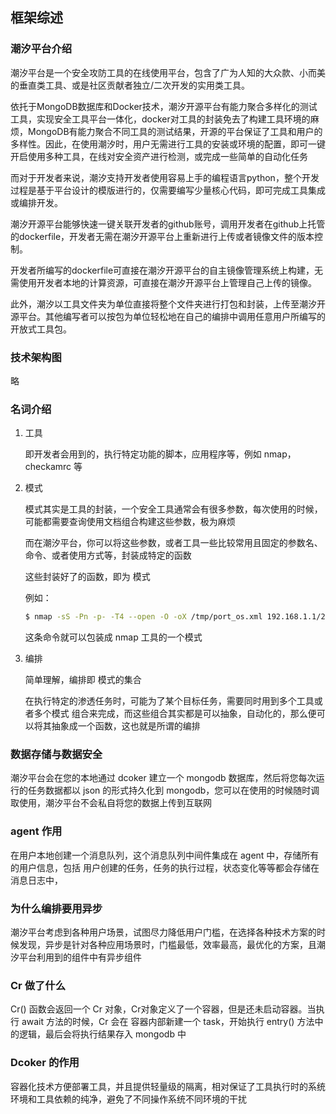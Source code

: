 ## 框架综述

### 潮汐平台介绍

潮汐平台是一个安全攻防工具的在线使用平台，包含了广为人知的大众款、小而美的垂直类工具、或是社区贡献者独立/二次开发的实用类工具。

依托于MongoDB数据库和Docker技术，潮汐开源平台有能力聚合多样化的测试工具，实现安全工具平台一体化，docker对工具的封装免去了构建工具环境的麻烦，MongoDB有能力聚合不同工具的测试结果，开源的平台保证了工具和用户的多样性。因此，在使用潮汐时，用户无需进行工具的安装或环境的配置，即可一键开启使用多种工具，在线对安全资产进行检测，或完成一些简单的自动化任务

而对于开发者来说，潮汐支持开发者使用容易上手的编程语言python，整个开发过程是基于平台设计的模版进行的，仅需要编写少量核心代码，即可完成工具集成或编排开发。

潮汐开源平台能够快速一键关联开发者的github账号，调用开发者在github上托管的dockerfile，开发者无需在潮汐开源平台上重新进行上传或者镜像文件的版本控制。

开发者所编写的dockerfile可直接在潮汐开源平台的自主镜像管理系统上构建，无需使用开发者本地的计算资源，可直接在潮汐开源平台上管理自己上传的镜像。

此外，潮汐以工具文件夹为单位直接将整个文件夹进行打包和封装，上传至潮汐开源平台。其他编写者可以按包为单位轻松地在自己的编排中调用任意用户所编写的开放式工具包。

### 技术架构图

略

### 名词介绍

1. 工具

   即开发者会用到的，执行特定功能的脚本，应用程序等，例如 nmap，checkamrc 等

2. 模式

   模式其实是工具的封装，一个安全工具通常会有很多参数，每次使用的时候，可能都需要查询使用文档组合构建这些参数，极为麻烦

   而在潮汐平台，你可以将这些参数，或者工具一些比较常用且固定的参数名、命令、或者使用方式等，封装成特定的函数

   这些封装好了的函数，即为 模式

   例如：

   ```bash
   $ nmap -sS -Pn -p- -T4 --open -O -oX /tmp/port_os.xml 192.168.1.1/24
   ```

   这条命令就可以包装成 nmap 工具的一个模式

3. 编排

   简单理解，编排即 模式的集合

   在执行特定的渗透任务时，可能为了某个目标任务，需要同时用到多个工具或者多个模式 组合来完成，而这些组合其实都是可以抽象，自动化的，那么便可以将其抽象成一个函数，这也就是所谓的编排

### 数据存储与数据安全

潮汐平台会在您的本地通过 dcoker 建立一个 mongodb 数据库，然后将您每次运行的任务数据都以 json 的形式持久化到 mongodb，您可以在使用的时候随时调取使用，潮汐平台不会私自将您的数据上传到互联网

### agent 作用

在用户本地创建一个消息队列，这个消息队列中间件集成在 agent 中，存储所有的用户信息，包括 用户创建的任务，任务的执行过程，状态变化等等都会存储在消息日志中， 

### 为什么编排要用异步

潮汐平台考虑到各种用户场景，试图尽力降低用户门槛，在选择各种技术方案的时候发现，异步是针对各种应用场景时，门槛最低，效率最高，最优化的方案，且潮汐平台利用到的组件中有异步组件

### Cr 做了什么

Cr() 函数会返回一个 Cr 对象，Cr对象定义了一个容器，但是还未启动容器。当执行 await 方法的时候，Cr 会在 容器内部新建一个 task，开始执行 entry() 方法中的逻辑，最后会将执行结果存入 mongodb 中

### Dcoker 的作用

容器化技术方便部署工具，并且提供轻量级的隔离，相对保证了工具执行时的系统环境和工具依赖的纯净，避免了不同操作系统不同环境的干扰

